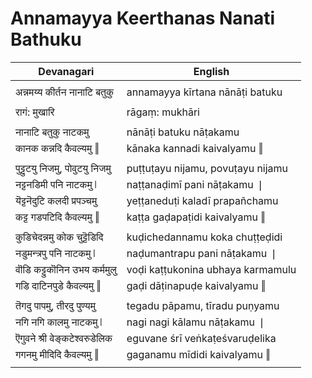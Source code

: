 # Annamayya Keerthanas Nanati Bathuku

| Devanagari | English |
| ------ | ------ |
|  |  |
| अन्नमय्य कीर्तन नानाटि बतुकु   | annamayya kīrtana nānāṭi batuku   |
|  |  |
| रागं: मुखारि   | rāgaṃ: mukhāri   |
|  |  |
| नानाटि बतुकु नाटकमु   | nānāṭi batuku nāṭakamu   |
| कानक कन्नदि कैवल्यमु ‖   | kānaka kannadi kaivalyamu ‖   |
|  |  |
| पुट्टुटयु निजमु, पोवुटयु निजमु   | puṭṭuṭayu nijamu, povuṭayu nijamu   |
| नट्टनडिमी पनि नाटकमु ❘   | naṭṭanaḍimī pani nāṭakamu ❘   |
| यॆट्टनॆदुटि कलदी प्रपञ्चमु   | yeṭṭaneduṭi kaladī prapañchamu   |
| कट्ट गडपटिदि कैवल्यमु ‖   | kaṭṭa gaḍapaṭidi kaivalyamu ‖   |
|  |  |
| कुडिचेदन्नमु कोक चुट्टॆडिदि   | kuḍichedannamu koka chuṭṭeḍidi   |
| नडुमन्त्रपु पनि नाटकमु ❘   | naḍumantrapu pani nāṭakamu ❘   |
| वॊडि कट्टुकॊनिन उभय कर्ममुलु   | voḍi kaṭṭukonina ubhaya karmamulu   |
| गडि दाटिनपुडे कैवल्यमु ‖   | gaḍi dāṭinapuḍe kaivalyamu ‖   |
|  |  |
| तॆगदु पापमु, तीरदु पुण्यमु   | tegadu pāpamu, tīradu puṇyamu   |
| नगि नगि कालमु नाटकमु ❘   | nagi nagi kālamu nāṭakamu ❘   |
| ऎगुवने श्री वेङ्कटेश्वरुडेलिक   | eguvane śrī veṅkaṭeśvaruḍelika   |
| गगनमु मीदिदि कैवल्यमु ‖   | gaganamu mīdidi kaivalyamu ‖   |
|  |  |
